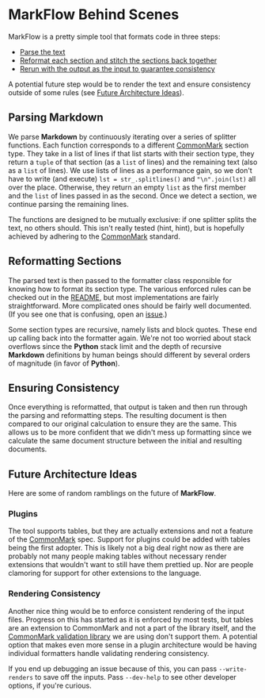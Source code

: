 # MarkFlow Behind Scenes

MarkFlow is a pretty simple tool that formats code in three steps:

* [Parse the text](#parsing-markdown)
* [Reformat each section and stitch the sections back together](#reformatting-sections)
* [Rerun with the output as the input to guarantee consistency](#ensuring-consistency)

A potential future step would be to render the text and ensure consistency outside of
some rules (see [Future Architecture Ideas](#future-architecture-ideas)).

## Parsing Markdown

We parse **Markdown** by continuously iterating over a series of splitter functions.
Each function corresponds to a different [CommonMark][commonmark_spec] section type.
They take in a list of lines if that list starts with their section type, they return a
`tuple` of that section (as a `list` of lines) and the remaining text (also as a `list`
of lines). We use lists of lines as a performance gain, so we don't have to write (and
execute) `lst = str_.splitlines()` and `"\n".join(lst)` all over the place. Otherwise,
they return an empty `list` as the first member and the `list` of lines passed in as the
second. Once we detect a section, we continue parsing the remaining lines.

The functions are designed to be mutually exclusive: if one splitter splits the text, no
others should. This isn't really tested (hint, hint), but is hopefully achieved by
adhering to the [CommonMark][commonmark_spec] standard.

[commonmark_spec]: https://spec.commonmark.org/0.29/

## Reformatting Sections

The parsed text is then passed to the formatter class responsible for knowing how to
format its section type. The various enforced rules can be checked out in the [README](
README.md), but most implementations are fairly straightforward. More complicated ones
should be fairly well documented. (If you see one that is confusing, open an [issue][
issues].)

Some section types are recursive, namely lists and block quotes. These end up calling
back into the formatter again. We're not too worried about stack overflows since the
**Python** stack limit and the depth of recursive **Markdown** definitions by human
beings should different by several orders of magnitude (in favor of **Python**).

[issues]: https://github.com/duo-labs/markflow/issues

## Ensuring Consistency

Once everything is reformatted, that output is taken and then run through the parsing
and reformatting steps. The resulting document is then compared to our original
calculation to ensure they are the same. This allows us to be more confident that we
didn't mess up formatting since we calculate the same document structure between the
initial and resulting documents.

## Future Architecture Ideas

Here are some of random ramblings on the future of **MarkFlow**.

### Plugins

The tool supports tables, but they are actually extensions and not a feature of the
[CommonMark][commonmark_spec] spec. Support for plugins could be added with tables being
the first adopter. This is likely not a big deal right now as there are probably not
many people making tables without necessary render extensions that wouldn't want to
still have them prettied up. Nor are people clamoring for support for other extensions
to the language.

[commonmark_spec]: https://spec.commonmark.org/0.29/

### Rendering Consistency

Another nice thing would be to enforce consistent rendering of the input files. Progress
on this has started as it is enforced by most tests, but tables are an extension to
CommonMark and not a part of the library itself, and the [CommonMark validation
library][commonmark_pkg] we are using don't support them. A potential option that makes
even more sense in a plugin architecture would be having individual formatters handle
validating rendering consistency.

If you end up debugging an issue because of this, you can pass `--write-renders` to save
off the inputs. Pass `--dev-help` to see other developer options, if you're curious.

[commonmark_pkg]: https://github.com/readthedocs/commonmark.py
